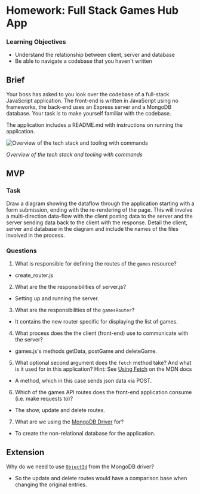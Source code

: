 # Homework: Full Stack Games Hub App

### Learning Objectives

- Understand the relationship between client, server and database
- Be able to navigate a codebase that you haven't written

## Brief

Your boss has asked to you look over the codebase of a full-stack JavaScript application. The front-end is written in JavaScript using no frameworks, the back-end uses an Express server and a MongoDB database. Your task is to make yourself familiar with the codebase.

The application includes a README.md with instructions on running the application.

![Overview of the tech stack and tooling with commands](images/tech_stack_with_commands.png)

*Overview of the tech stack and tooling with commands*

## MVP

### Task

Draw a diagram showing the dataflow through the application starting with a form submission, ending with the re-rendering of the page. This will involve a multi-direction data-flow with the client posting data to the server and the server sending data back to the client with the response. Detail the client, server and database in the diagram and include the names of the files involved in the process.

### Questions

1. What is responsible for defining the routes of the `games` resource?
- create_router.js
2. What are the the responsibilities of server.js?
- Setting up and running the server.
3. What are the responsibilities of the `gamesRouter`?
- It contains the new router specific for displaying the list of games.
4. What process does the the client (front-end) use to communicate with the server?
- games.js's methods getData, postGame and deleteGame.
5. What optional second argument does the `fetch` method take? And what is it used for in this application? Hint: See [Using Fetch](https://developer.mozilla.org/en-US/docs/Web/API/Fetch_API/Using_Fetch) on the MDN docs
- A method, which in this case sends json data via POST.
6. Which of the games API routes does the front-end application consume (i.e. make requests to)?
- The show, update and delete routes.
7. What are we using the [MongoDB Driver](http://mongodb.github.io/node-mongodb-native/) for?
- To create the non-relational database for the application.

## Extension

Why do we need to use [`ObjectId`](https://mongodb.github.io/node-mongodb-native/api-bson-generated/objectid.html) from the MongoDB driver?
- So the update and delete routes would have a comparison base when changing the original entries.
